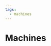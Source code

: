 ```yaml
---
tags:
  - machines
---
```


# Machines

<!-- TODO: either move aurora/, polaris/, ... folders into machines/ subdir (possibly breaking external links, or remove this placeholder subdirectory-->
